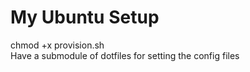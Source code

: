 # My Ubuntu Setup
chmod +x provision.sh  
Have a submodule of dotfiles for setting the config files  